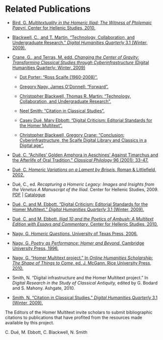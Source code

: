 

# Related Publications 


- [Bird, G. _Multitextuality in the Homeric Iliad: The Witness of Ptolemaic Papyri._ Center for Hellenic Studies, 2010.](http://www.hup.harvard.edu/catalog.php?recid=29881)

- [Blackwell, C., and T. Martin. “Technology, Collaboration, and Undergraduate Research.” _Digital Humanities Quarterly_ 3.1 (Winter, 2009).](http://www.digitalhumanities.org/dhq/vol/3/1/000024/000024.html)

- [Crane, G., and Terras, M. edd. _Changing the Center of Gravity: Transforming Classical Studies through Cyberinfrastructure_ (Digital Humanities Quarterly: Winter, 2009)](http://digitalhumanities.org/dhq/vol/3/1/index.html)

    - [Dot Porter: “Ross Scaife (1960-2008)”.](http://digitalhumanities.org/dhq/vol/3/1/000022/000022.html)

    - [Gregory Nagy, James O'Donnell: “Forward”.](http://digitalhumanities.org/dhq/vol/3/1/000036/000036.html)

    - [Christopher Blackwell, Thomas R. Martin: “Technology, Collaboration, and Undergraduate Research”.](http://digitalhumanities.org/dhq/vol/3/1/000024/000024.html)

    - [Neel Smith: “Citation in Classical Studies”.](http://digitalhumanities.org/dhq/vol/3/1/000028/000028.html)
 
    - [Casey Dué, Mary Ebbott: “Digital Criticism: Editorial Standards for the Homer Multitext”.](http://digitalhumanities.org/dhq/vol/3/1/000029/000029.html)

    - [Christopher Blackwell, Gregory Crane: “Conclusion: Cyberinfrastructure, the Scaife Digital Library and Classics in a Digital age”.](http://digitalhumanities.org/dhq/vol/3/1/000035/000035.html)

- [Dué, C. “Achilles’ Golden Amphora in Aeschines’ Against Timarchus and the Afterlife of Oral Tradition.” _Classical Philology_ 96 (2001): 33-47.](http://www.stoa.org/hopper/text.jsp?doc=Stoa:text:2003.01.0005)

- [Dué, C. _Homeric Variations on a Lament by Briseis._ Roman & Littlefield, 2002.](http://chs.harvard.edu/wa/pageR?tn=ArticleWrapper&bdc=12&mn=1720)


- Dué, C., ed. _Recapturing a Homeric Legacy: Images and Insights from the Venetus A Manuscript of the Iliad._ Center for Hellenic Studies, 2009. [PDF](http://www.homermultitext.org/Pubs/Due_Recapturing_a_Homeric_Legacy.pdf) | [Catalogue](http://www.hup.harvard.edu/catalog.php?recid=29425)

- [Dué, C. and M. Ebbott. “Digital Criticism: Editorial Standards for the Homer Multitext.” _Digital Humanities Quarterly_ 3.1 (Winter, 2009).](http://www.digitalhumanities.org/dhq/vol/003/1/000029/000029.html)

- [Dué, C. and M. Ebbott. _Iliad 10 and the Poetics of Ambush: A Multitext Edition with Essays and Commentary._ Center for Hellenic Studies, 2010.](http://www.hup.harvard.edu/catalog.php?recid=29670)

- [Nagy, G. _Homeric Questions._ University of Texas Press, 2006.](http://www.stoa.org/hopper/text.jsp?doc=Stoa:text:2003.01.0006)

- [Nagy, G. _Poetry as Performance: Homer and Beyond._ Cambridge University  Press, 1996.](http://chs.harvard.edu/wa/pageR?tn=ArticleWrapper&bdc=12&mn=2064)

- [Nagy, G. “Homer Multitext project.” In _Online Humanities Scholarship: The Shape of Things to Come_, ed. J. McGann. Rice University Press, 2010.](http://rup.rice.edu/cnx_content/shape/m34314.html)


- Smith, N. “Digital infrastructure and the Homer Multitext project.” In _Digital Research in the Study of Classical Antiquity,_ edited by G. Bodard and S. Mahony. Ashgate, 2010.

- [Smith, N. “Citation in Classical Studies.” _Digital Humanities Quarterly_ 3.1 (Winter, 2009).](http://www.digitalhumanities.org/dhq/vol/3/1/000028/000028.html)



The Editors of the Homer Multitext invite scholars to submit bibliographic citations to publications that have profited from the resources made available by this project.


C. Dué, M. Ebbott, C. Blackwell, N. Smith
  
